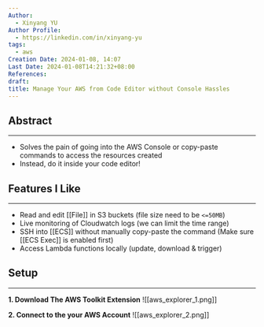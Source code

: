 ```yaml
---
Author:
  - Xinyang YU
Author Profile:
  - https://linkedin.com/in/xinyang-yu
tags:
  - aws
Creation Date: 2024-01-08, 14:07
Last Date: 2024-01-08T14:21:32+08:00
References: 
draft: 
title: Manage Your AWS from Code Editor without Console Hassles
---
```

## Abstract
---
- Solves the pain of going into the AWS Console or copy-paste commands to access the resources created
- Instead, do it inside your code editor!

## Features I Like
---
- Read and edit [[File]] in S3 buckets (file size need to be `<=50MB`)
- Live monitoring of Cloudwatch logs (we can limit the time range)
- SSH into [[ECS]] without manually copy-paste the command (Make sure [[ECS Exec]] is enabled first)
- Access Lambda functions locally (update, download & trigger)

## Setup
---
**1. Download The AWS Toolkit Extension**
![[aws_explorer_1.png]]

**2. Connect to the your AWS Account** 
![[aws_explorer_2.png]]